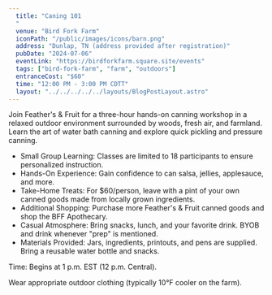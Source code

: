 ```yaml
---
  title: "Caning 101
  "
  venue: "Bird Fork Farm"
  iconPath: "/public/images/icons/barn.png"
  address: "Dunlap, TN (address provided after registration)"
  pubDate: "2024-07-06"
  eventLink: "https://birdforkfarm.square.site/events"
  tags: ["bird-fork-farm", "farm", "outdoors"]
  entranceCost: "$60"
  time: "12:00 PM - 3:00 PM CDTT"
  layout: "../../../../../layouts/BlogPostLayout.astro"
---
```


Join Feather's & Fruit for a three-hour hands-on canning workshop in a relaxed outdoor environment surrounded by woods, fresh air, and farmland. Learn the art of water bath canning and explore quick pickling and pressure canning.


- Small Group Learning: Classes are limited to 18 participants to ensure personalized instruction.
- Hands-On Experience: Gain confidence to can salsa, jellies, applesauce, and more.
- Take-Home Treats: For $60/person, leave with a pint of your own canned goods made from locally grown ingredients.
- Additional Shopping: Purchase more Feather's & Fruit canned goods and shop the BFF Apothecary.
- Casual Atmosphere: Bring snacks, lunch, and your favorite drink. BYOB and drink whenever "prep" is mentioned.
- Materials Provided: Jars, ingredients, printouts, and pens are supplied. Bring a reusable water bottle and snacks.

Time: Begins at 1 p.m. EST (12 p.m. Central).

Wear appropriate outdoor clothing (typically 10°F cooler on the farm).
